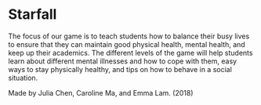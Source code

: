 # Starfall
 The focus of our game is to teach students how to balance their busy lives to ensure that they can maintain good physical health, mental health, and keep up their academics. The different levels of the game will help students learn about different mental illnesses and how to cope with them, easy ways to stay physically healthy, and tips on how to behave in a social situation.
 
 Made by Julia Chen, Caroline Ma, and Emma Lam. (2018)
